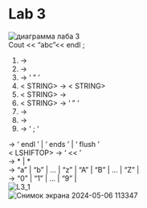 # Lab 3
![диаграмма лаба 3](https://github.com/Grayvendor/Kursovaja-Lab2-Lab3-Lab4-/assets/160223599/039de58b-580e-457a-9fb3-87b7333db1b9) <br />
Cout << “abc”<< endl ; <br />
1.	<DEF> -> <COUT> <br />
2.	<COUT> -> <LSHIFTOP> <br />
3.	<LSHIFTOP> -> ‘ ” ’ <STRING> <br />
4.	< STRING> -> < STRING> <br />
5.	< STRING> -> <END> <br />
6.	< STRING> -> ‘ ” ‘ <LSHIFTOP> <br />
7.	<LSHIFTOP> -> <MANIP> <br />
8.	<MANIP> -> <END> <br />
9.	<END> -> ‘ ; ‘ <br />

<MANIP> -> ‘ endl ’ | ‘ ends ’ | ‘ flush ’ <br /> 
< LSHIFTOP> -> ‘ << ’ <br />
<STRING> -> <LETTER>* | <DIGIT>* <br /> 
<LETTER> -> “a” | “b” | … | “z” | “A” | “B” | … | “Z” | <br />
<DIGIT> -> “0” | “1” | … | “9” | <br />
![L3_1](https://github.com/Grayvendor/Kursovaja-Lab2-Lab3-Lab4-/assets/160223599/c06880a7-5347-4117-ab56-279b2e24f573)<br />
![Снимок экрана 2024-05-06 113347](https://github.com/Grayvendor/Kursovaja-Lab2-Lab3-Lab4-/assets/160223599/98bd9135-e689-4981-ab6d-e0872395ace7)<br />
